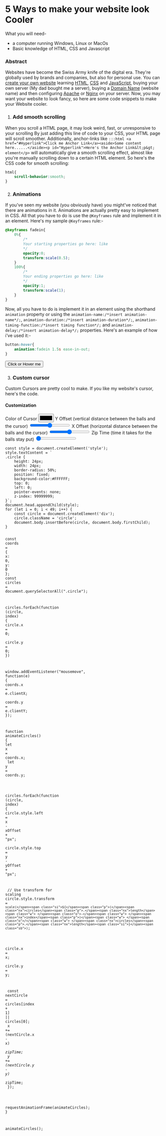 # 5 Ways to make your website look Cooler

What you will need-

*   a computer running Windows, Linux or MacOs
*   Basic knowledge of HTML, CSS and Javascript

### Abstract

Websites have become the Swiss Army knife of the digital era. They're globally used by brands and companies, but also for personal use. You can [create your own website](https://www.wikihow.com/Make-a-Website) learning [HTML](https://www.w3schools.com/html/default.asp), [CSS](https://www.w3schools.com/css/default.asp) and [JavaScript](https://www.w3schools.com/js/default.asp), buying your own server (My dad bought me a server), buying a [Domain Name](https://www.godaddy.com/en-in) (website name) and then configuring [Apache](https://ubuntu.com/tutorials/install-and-configure-apache#1-overview) or [Nginx](https://www.digitalocean.com/community/tutorials/how-to-install-nginx-on-ubuntu-22-04) on your server. Now, you may want your website to look fancy, so here are some code snippets to make your Website cooler.

1. ### Add smooth scrolling
When you scroll a HTML page, it may look weird, fast, or
unresponsive to your scrolling By just adding this line of code to your CSS, your HTML page will scroll smoother. Additionally,
anchor-links like `:::html <a href="#Hyperlink">Click me Anchor Link</a><aside>Some content here......</aside><p id="Hyperlink">Here's the Anchor Link&lt;p&gt;                  element</p>` will automatically give a smooth scrolling effect, almost like you're manually scrolling down to a certain HTML element. So here's the CSS code for smooth scrolling:
```css
html{
    scroll-behavior:smooth;
}
```
2. ### Animations
If you've seen my website (you obviously have)
you might've noticed that there are animations in it.
Animations are actually pretty easy to implement in CSS.
All that you have to do is use the `@Keyframes` rule and
implement it in an element. Here's my sample `@Keyframes` rule:-
```css
@keyframes fadein{
    0%{
        /*
        Your starting properties go here: like
        */
        opacity:0;
        transform:scale(0.5);
    }
    100%{
        /*
        Your ending properties go here: like
        */
        opacity:1;
        transform:scale(1);
    }
}

```
Now, all you have to do is implement it in an element using the shorthand
`animation` property or using the `animation-name:/*insert animation-name*/;`,
`animation-duration:/*insert animation-duration*/;`, `animation-timing-function:/*insert timing function*/;`
and `animation-delay:/*insert animation-delay*/;` properties.
Here's an example of how i've used it:-
```css
button:hover{
    animation:fadein 1.5s ease-in-out;
}
```
<style>
@keyframes fadein{
    0%{
        /*
        Your starting properties go here: like
        */
        opacity:0;
        transform:scale(0.5);
    }
    100%{
        /*
        Your ending properties go here: like
        */
        opacity:1;
        transform:scale(1);
    }
}
.animista:hover{
    animation:fadein 1.5s ease-in-out;
}
</style>
<button class="animista nk">
Click or Hover me
</button>

3. ### Custom cursor
Custom Cursors are pretty cool to make.
If you like my website's cursor, here's the code.

#### Customization

 <label for="color">Color of Cursor</label>
<input type="color" value="#fff" name="color" />
 <label for="color">Y Offset (vertical distance between the balls and the cursor) </label>
<input type="range" id="yOffset" name="yOffset" min="-30" max="30" />
 <label for="color">X Offset (horizontal distance between the balls and the cursor)</label>
<input type="range" id="xOffset" name="xOffset" min="-30" max="30" />
 <label for="zipTime">Zip Time (time it takes for the balls stay put)</label>
<input type="range" id="zipTime" name="zipTime" min="0.8" max="0.1" />

<div class="js highlight"><pre><span></span><code><span class="kd">const</span><span class="w"> </span><span class="nx">style</span><span class="w"> </span><span class="o">=</span><span class="w"> </span><span class="nb">document</span><span class="p">.</span><span class="nx">createElement</span><span class="p">(</span><span class="s1">&#39;style&#39;</span><span class="p">);</span>
<span class="nx">style</span><span class="p">.</span><span class="nx">textContent</span><span class="w"> </span><span class="o">=</span><span class="w"> </span><span class="sb">`</span>
<span class="sb">.circle {</span>
<span class="sb">    height: 24px;</span>
<span class="sb">    width: 24px;</span>
<span class="sb">    border-radius: 50%;</span>
<span class="sb">    position: fixed;</span>
<span class="sb">    background-color:#FFFFFF;</span>
<span class="sb">    top: 0;</span>
<span class="sb">    left: 0;</span>
<span class="sb">    pointer-events: none;</span>
<span class="sb">    z-index: 99999999;</span>
<span class="sb">}`</span><span class="p">;</span>
<span class="nb">document</span><span class="p">.</span><span class="nx">head</span><span class="p">.</span><span class="nx">appendChild</span><span class="p">(</span><span class="nx">style</span><span class="p">);</span>
<span class="k">for</span><span class="w"> </span><span class="p">(</span><span class="kd">let</span><span class="w"> </span><span class="nx">i</span><span class="w"> </span><span class="o">=</span><span class="w"> </span><span class="mf">0</span><span class="p">;</span><span class="w"> </span><span class="nx">i</span><span class="w"> </span><span class="o">&lt;</span><span class="w"> </span><span class="mf">49</span><span class="p">;</span><span class="w"> </span><span class="nx">i</span><span class="o">++</span><span class="p">)</span><span class="w"> </span><span class="p">{</span>
<span class="w">    </span><span class="kd">const</span><span class="w"> </span><span class="nx">circle</span><span class="w"> </span><span class="o">=</span><span class="w"> </span><span class="nb">document</span><span class="p">.</span><span class="nx">createElement</span><span class="p">(</span><span class="s1">&#39;div&#39;</span><span class="p">);</span>
<span class="w">    </span><span class="nx">circle</span><span class="p">.</span><span class="nx">className</span><span class="w"> </span><span class="o">=</span><span class="w"> </span><span class="s1">&#39;circle&#39;</span><span class="p">;</span>
<span class="w">    </span><span class="nb">document</span><span class="p">.</span><span class="nx">body</span><span class="p">.</span><span class="nx">insertBefore</span><span class="p">(</span><span class="nx">circle</span><span class="p">,</span><span class="w"> </span><span class="nb">document</span><span class="p">.</span><span class="nx">body</span><span class="p">.</span><span class="nx">firstChild</span><span class="p">);</span>
<span class="p">}</span>

<span class="kd">const</span><span class="w"> </span><span class="nx">coords</span><span class="w"> </span><span class="o">=</span><span class="w"> </span><span class="p">{</span><span class="w"> </span><span class="nx">x</span><span class="o">:</span><span class="w"> </span><span class="mf">0</span><span class="p">,</span><span class="w"> </span><span class="nx">y</span><span class="o">:</span><span class="w"> </span><span class="mf">0</span><span class="w"> </span><span class="p">};</span>
<span class="kd">const</span><span class="w"> </span><span class="nx">circles</span><span class="w"> </span><span class="o">=</span><span class="w"> </span><span class="nb">document</span><span class="p">.</span><span class="nx">querySelectorAll</span><span class="p">(</span><span class="s2">&quot;.circle&quot;</span><span class="p">);</span>


<span class="nx">circles</span><span class="p">.</span><span class="nx">forEach</span><span class="p">(</span><span class="kd">function</span><span class="w"> </span><span class="p">(</span><span class="nx">circle</span><span class="p">,</span><span class="w"> </span><span class="nx">index</span><span class="p">)</span><span class="w"> </span><span class="p">{</span>
<span class="w">  </span><span class="nx">circle</span><span class="p">.</span><span class="nx">x</span><span class="w"> </span><span class="o">=</span><span class="w"> </span><span class="mf">0</span><span class="p">;</span>
<span class="w">  </span><span class="nx">circle</span><span class="p">.</span><span class="nx">y</span><span class="w"> </span><span class="o">=</span><span class="w"> </span><span class="mf">0</span><span class="p">;</span>
<span class="p">})</span>

<span class="nb">window</span><span class="p">.</span><span class="nx">addEventListener</span><span class="p">(</span><span class="s2">&quot;mousemove&quot;</span><span class="p">,</span><span class="w"> </span><span class="kd">function</span><span class="p">(</span><span class="nx">e</span><span class="p">)</span><span class="w"> </span><span class="p">{</span>
<span class="w">  </span><span class="nx">coords</span><span class="p">.</span><span class="nx">x</span><span class="w"> </span><span class="o">=</span><span class="w"> </span><span class="nx">e</span><span class="p">.</span><span class="nx">clientX</span><span class="p">;</span>
<span class="w">  </span><span class="nx">coords</span><span class="p">.</span><span class="nx">y</span><span class="w"> </span><span class="o">=</span><span class="w"> </span><span class="nx">e</span><span class="p">.</span><span class="nx">clientY</span><span class="p">;</span>
<span class="p">});</span>

<span class="kd">function</span><span class="w"> </span><span class="nx">animateCircles</span><span class="p">()</span><span class="w"> </span><span class="p">{</span>
<span class="w">  </span><span class="kd">let</span><span class="w"> </span><span class="nx">x</span><span class="w"> </span><span class="o">=</span><span class="w"> </span><span class="nx">coords</span><span class="p">.</span><span class="nx">x</span><span class="p">;</span>
<span class="w">  </span><span class="kd">let</span><span class="w"> </span><span class="nx">y</span><span class="w"> </span><span class="o">=</span><span class="w"> </span><span class="nx">coords</span><span class="p">.</span><span class="nx">y</span><span class="p">;</span>

<span class="w">  </span><span class="nx">circles</span><span class="p">.</span><span class="nx">forEach</span><span class="p">(</span><span class="kd">function</span><span class="w"> </span><span class="p">(</span><span class="nx">circle</span><span class="p">,</span><span class="w"> </span><span class="nx">index</span><span class="p">)</span><span class="w"> </span><span class="p">{</span>
<span class="w">    </span><span class="nx">circle</span><span class="p">.</span><span class="nx">style</span><span class="p">.</span><span class="nx">left</span><span class="w"> </span><span class="o">=</span><span class="w"> </span><span class="nx">x</span><span class="w"> </span><span class="o">-</span><span class="w"> </span><span class="nx">xOffset</span><span class="w"> </span><span class="o">+</span><span class="w"> </span><span class="s2">&quot;px&quot;</span><span class="p">;</span>
<span class="w">    </span><span class="nx">circle</span><span class="p">.</span><span class="nx">style</span><span class="p">.</span><span class="nx">top</span><span class="w"> </span><span class="o">=</span><span class="w"> </span><span class="nx">y</span><span class="w"> </span><span class="o">-</span><span class="w"> </span><span class="nx">yOffset</span><span class="w"> </span><span class="o">+</span><span class="w"> </span><span class="s2">&quot;px&quot;</span><span class="p">;</span>

<span class="w">    </span><span class="c1">// Use transform for scaling</span>
<span class="w">    </span><span class="nx">circle</span><span class="p">.</span><span class="nx">style</span><span class="p">.</span><span class="nx">transform</span><span class="w"> </span><span class="o">=</span><span class="w"> </span><span class="sb">`scale(</span><span class="si">${</span><span class="p">(</span><span class="nx">circles</span><span class="p">.</span><span class="nx">length</span><span class="w"> </span><span class="o">-</span><span class="w"> </span><span class="nx">index</span><span class="p">)</span><span class="w"> </span><span class="o">/</span><span class="w"> </span><span class="nx">circles</span><span class="p">.</span><span class="nx">length</span><span class="si">}</span><span class="sb">)`</span><span class="p">;</span>

<span class="w">    </span><span class="nx">circle</span><span class="p">.</span><span class="nx">x</span><span class="w"> </span><span class="o">=</span><span class="w"> </span><span class="nx">x</span><span class="p">;</span>
<span class="w">    </span><span class="nx">circle</span><span class="p">.</span><span class="nx">y</span><span class="w"> </span><span class="o">=</span><span class="w"> </span><span class="nx">y</span><span class="p">;</span>

<span class="w">    </span><span class="kd">const</span><span class="w"> </span><span class="nx">nextCircle</span><span class="w"> </span><span class="o">=</span><span class="w"> </span><span class="nx">circles</span><span class="p">[</span><span class="nx">index</span><span class="w"> </span><span class="o">+</span><span class="w"> </span><span class="mf">1</span><span class="p">]</span><span class="w"> </span><span class="o">||</span><span class="w"> </span><span class="nx">circles</span><span class="p">[</span><span class="mf">0</span><span class="p">];</span>
<span class="w">    </span><span class="nx">x</span><span class="w"> </span><span class="o">+=</span><span class="w"> </span><span class="p">(</span><span class="nx">nextCircle</span><span class="p">.</span><span class="nx">x</span><span class="w"> </span><span class="o">-</span><span class="w"> </span><span class="nx">x</span><span class="p">)</span><span class="w"> </span><span class="o">*</span><span class="w"> </span><span class="nx">zipTime</span><span class="p">;</span>
<span class="w">    </span><span class="nx">y</span><span class="w"> </span><span class="o">+=</span><span class="w"> </span><span class="p">(</span><span class="nx">nextCircle</span><span class="p">.</span><span class="nx">y</span><span class="w"> </span><span class="o">-</span><span class="w"> </span><span class="nx">y</span><span class="p">)</span><span class="w"> </span><span class="o">*</span><span class="w"> </span><span class="nx">zipTime</span><span class="p">;</span>
<span class="w">  </span><span class="p">});</span>

<span class="w">  </span><span class="nx">requestAnimationFrame</span><span class="p">(</span><span class="nx">animateCircles</span><span class="p">);</span>
<span class="p">}</span>

<span class="nx">animateCircles</span><span class="p">();</span>
</code></pre></div>
<script>

const colorInput = document.querySelector("input[type=color]");
const codeBlockElement = document.querySelectorAll('pre')[3];

colorInput.addEventListener('change', function() {
    console.assert("Ditro");
    const codeBlock = codeBlockElement.textContent;
    const color = colorInput.value;
    codeBlockElement.textContent = codeBlock.replace('#FFFFFF', color);
});

</script>
